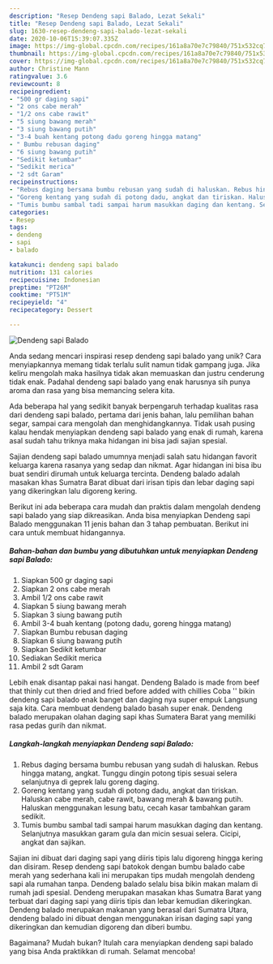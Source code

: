 ```yaml
---
description: "Resep Dendeng sapi Balado, Lezat Sekali"
title: "Resep Dendeng sapi Balado, Lezat Sekali"
slug: 1630-resep-dendeng-sapi-balado-lezat-sekali
date: 2020-10-06T15:39:07.335Z
image: https://img-global.cpcdn.com/recipes/161a8a70e7c79840/751x532cq70/dendeng-sapi-balado-foto-resep-utama.jpg
thumbnail: https://img-global.cpcdn.com/recipes/161a8a70e7c79840/751x532cq70/dendeng-sapi-balado-foto-resep-utama.jpg
cover: https://img-global.cpcdn.com/recipes/161a8a70e7c79840/751x532cq70/dendeng-sapi-balado-foto-resep-utama.jpg
author: Christine Mann
ratingvalue: 3.6
reviewcount: 8
recipeingredient:
- "500 gr daging sapi"
- "2 ons cabe merah"
- "1/2 ons cabe rawit"
- "5 siung bawang merah"
- "3 siung bawang putih"
- "3-4 buah kentang potong dadu goreng hingga matang"
- " Bumbu rebusan daging"
- "6 siung bawang putih"
- "Sedikit ketumbar"
- "Sedikit merica"
- "2 sdt Garam"
recipeinstructions:
- "Rebus daging bersama bumbu rebusan yang sudah di haluskan. Rebus hingga matang, angkat. Tunggu dingin potong tipis sesuai selera selanjutnya di geprek lalu goreng daging."
- "Goreng kentang yang sudah di potong dadu, angkat dan tiriskan. Haluskan cabe merah, cabe rawit, bawang merah &amp; bawang putih. Haluskan menggunakan lesung batu, cecah kasar tambahkan garam sedikit."
- "Tumis bumbu sambal tadi sampai harum masukkan daging dan kentang. Selanjutnya masukkan garam gula dan micin sesuai selera. Cicipi, angkat dan sajikan."
categories:
- Resep
tags:
- dendeng
- sapi
- balado

katakunci: dendeng sapi balado 
nutrition: 131 calories
recipecuisine: Indonesian
preptime: "PT26M"
cooktime: "PT51M"
recipeyield: "4"
recipecategory: Dessert

---
```



![Dendeng sapi Balado](https://img-global.cpcdn.com/recipes/161a8a70e7c79840/751x532cq70/dendeng-sapi-balado-foto-resep-utama.jpg)

Anda sedang mencari inspirasi resep dendeng sapi balado yang unik? Cara menyiapkannya memang tidak terlalu sulit namun tidak gampang juga. Jika keliru mengolah maka hasilnya tidak akan memuaskan dan justru cenderung tidak enak. Padahal dendeng sapi balado yang enak harusnya sih punya aroma dan rasa yang bisa memancing selera kita.

Ada beberapa hal yang sedikit banyak berpengaruh terhadap kualitas rasa dari dendeng sapi balado, pertama dari jenis bahan, lalu pemilihan bahan segar, sampai cara mengolah dan menghidangkannya. Tidak usah pusing kalau hendak menyiapkan dendeng sapi balado yang enak di rumah, karena asal sudah tahu triknya maka hidangan ini bisa jadi sajian spesial.

Sajian dendeng sapi balado umumnya menjadi salah satu hidangan favorit keluarga karena rasanya yang sedap dan nikmat. Agar hidangan ini bisa ibu buat sendiri dirumah untuk keluarga tercinta. Dendeng balado adalah masakan khas Sumatra Barat dibuat dari irisan tipis dan lebar daging sapi yang dikeringkan lalu digoreng kering.


Berikut ini ada beberapa cara mudah dan praktis dalam mengolah dendeng sapi balado yang siap dikreasikan. Anda bisa menyiapkan Dendeng sapi Balado menggunakan 11 jenis bahan dan 3 tahap pembuatan. Berikut ini cara untuk membuat hidangannya.

<!--inarticleads1-->

##### Bahan-bahan dan bumbu yang dibutuhkan untuk menyiapkan Dendeng sapi Balado:

1. Siapkan 500 gr daging sapi
1. Siapkan 2 ons cabe merah
1. Ambil 1/2 ons cabe rawit
1. Siapkan 5 siung bawang merah
1. Siapkan 3 siung bawang putih
1. Ambil 3-4 buah kentang (potong dadu, goreng hingga matang)
1. Siapkan  Bumbu rebusan daging
1. Siapkan 6 siung bawang putih
1. Siapkan Sedikit ketumbar
1. Sediakan Sedikit merica
1. Ambil 2 sdt Garam


Lebih enak disantap pakai nasi hangat. Dendeng Balado is made from beef that thinly cut then dried and fried before added with chillies Coba &#39;&#39; bikin dendeng sapi balado enak banget dan daging nya super empuk Langsung saja kita. Cara membuat dendeng balado basah super enak. Dendeng balado merupakan olahan daging sapi khas Sumatera Barat yang memiliki rasa pedas gurih dan nikmat. 

<!--inarticleads2-->

##### Langkah-langkah menyiapkan Dendeng sapi Balado:

1. Rebus daging bersama bumbu rebusan yang sudah di haluskan. Rebus hingga matang, angkat. Tunggu dingin potong tipis sesuai selera selanjutnya di geprek lalu goreng daging.
1. Goreng kentang yang sudah di potong dadu, angkat dan tiriskan. Haluskan cabe merah, cabe rawit, bawang merah &amp; bawang putih. Haluskan menggunakan lesung batu, cecah kasar tambahkan garam sedikit.
1. Tumis bumbu sambal tadi sampai harum masukkan daging dan kentang. Selanjutnya masukkan garam gula dan micin sesuai selera. Cicipi, angkat dan sajikan.


Sajian ini dibuat dari daging sapi yang diiris tipis lalu digoreng hingga kering dan disiram. Resep dendeng sapi batokok dengan bumbu balado cabe merah yang sederhana kali ini merupakan tips mudah mengolah dendeng sapi ala rumahan tanpa. Dendeng balado selalu bisa bikin makan malam di rumah jadi spesial. Dendeng merupakan masakan khas Sumatra Barat yang terbuat dari daging sapi yang diiris tipis dan lebar kemudian dikeringkan. Dendeng balado merupakan makanan yang berasal dari Sumatra Utara, dendeng balado ini dibuat dengan menggunakan irisan daging sapi yang dikeringkan dan kemudian digoreng dan diberi bumbu. 

Bagaimana? Mudah bukan? Itulah cara menyiapkan dendeng sapi balado yang bisa Anda praktikkan di rumah. Selamat mencoba!
